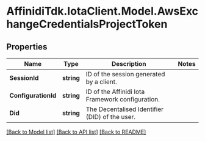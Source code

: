 # AffinidiTdk.IotaClient.Model.AwsExchangeCredentialsProjectToken

## Properties

Name | Type | Description | Notes
------------ | ------------- | ------------- | -------------
**SessionId** | **string** | ID of the session generated by a client. | 
**ConfigurationId** | **string** | ID of the Affinidi Iota Framework configuration. | 
**Did** | **string** | The Decentalised Identifier (DID) of the user. | 

[[Back to Model list]](../README.md#documentation-for-models) [[Back to API list]](../README.md#documentation-for-api-endpoints) [[Back to README]](../README.md)

